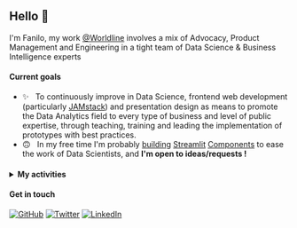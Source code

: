 ## Hello :wave:

I'm Fanilo, my work [@Worldline](https://worldline.com/) involves a mix of Advocacy, Product Management and Engineering in a tight team of Data Science & Business Intelligence experts 

#### Current goals

* ✨ &nbsp; To continuously improve in Data Science, frontend web development (particularly [JAMstack](https://jamstack.org/)) and presentation design as means to promote the Data Analytics field to every type of business and level of public expertise, through teaching, training and leading the implementation of prototypes with best practices.
* 🙃 &nbsp; In my free time I'm probably [building](https://github.com/andfanilo/streamlit-echarts) [Streamlit](https://github.com/andfanilo/streamlit-drawable-canvas) [Components](https://github.com/andfanilo/streamlit-d3-demo) to ease the work of Data Scientists, and **I'm open to ideas/requests !**

#### 

<details>
    <summary><b>My activities</b></summary>
  
* 💵 &nbsp; I'm actively involved in elaborating and integrating Data Science / BI features for products, projects and bids internally
* 🧑‍💻 &nbsp; When I can, I [explore customer datasets](https://github.com/andfanilo/ieee-fraud-detection) for value, [build](https://github.com/andfanilo/cookiecutter-kaggle) [tools](https://github.com/andfanilo/fastapi-vue-crud) to improve our own data projects, and demonstrate our works through talks, workshops and [custom web demonstrators](https://andfanilo.github.io/quickdraw-minigame)
* 👥 &nbsp; I teach [Big Data](https://github.com/andfanilo/pyspark-tutorial) and [NoSQL](https://github.com/andfanilo/vagrant-nosql-python) in Lyon to master students in statistics & BI. I also occasionally talk at local meetups [(still in french)](https://www.youtube.com/watch?v=iwdHFssqtIM) and write tutorials
* 👀 &nbsp; You can find me 🏸 on a badminton court playing mixed doubles, 🎹 near a piano trying to improvise over pop songs, or hanging in the [Streamlit community](https://discuss.streamlit.io/)
  
</details>

#### Get in touch

<p>
	<a href="https://github.com/andfanilo"><img src="https://img.shields.io/github/followers/andfanilo.svg?label=GitHub&style=social" alt="GitHub"></a>
	<a href="https://twitter.com/andfanilo"><img src="https://img.shields.io/twitter/follow/andfanilo?label=Twitter&style=social" alt="Twitter"></a>
	<a href="https://www.linkedin.com/in/andfanilo"><img src="https://img.shields.io/badge/LinkedIn--_.svg?style=social&logo=linkedin" alt="LinkedIn"></a>
</p>
